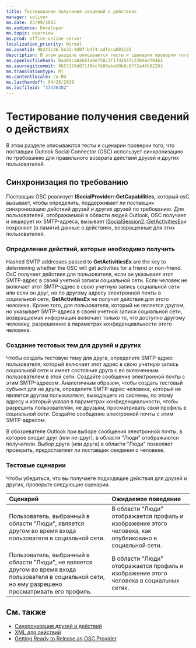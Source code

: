 ```yaml
---
title: Тестирование получения сведений о действиях
manager: soliver
ms.date: 03/09/2015
ms.audience: Developer
ms.topic: overview
ms.prod: office-online-server
localization_priority: Normal
ms.assetid: 98343c36-5e32-4d07-b474-adfeca693135
description: В этом разделе описываются тесты и сценарии проверки того, что поставщик Outlook Social Connector (OSC) использует синхронизацию по требованию для правильного возврата действий друзей и других пользователей.
ms.openlocfilehash: 0a40dca84681a9e758c2f17d2647c339ded70462
ms.sourcegitcommit: 8657170d071f9bcf680aba50b9c07f2a4fb82283
ms.translationtype: MT
ms.contentlocale: ru-RU
ms.lasthandoff: 04/28/2019
ms.locfileid: "33436302"
---
```

# <a name="testing-activities"></a>Тестирование получения сведений о действиях

В этом разделе описываются тесты и сценарии проверки того, что поставщик Outlook Social Connector (OSC) использует синхронизацию по требованию для правильного возврата действий друзей и других пользователей.

<a name="olosc_TestingActivities_OnDemandSync"> </a>

## <a name="on-demand-synchronization"></a>Синхронизация по требованию

Поставщик OSC реализует **ISocialProvider::GetCapabilities,** который osC вызывает, чтобы определить, поддерживает ли поставщик синхронизацию действий друзей и других друзей по требованию. Для пользователей, отображаемой в области людей Outlook, OSC получает и хеширует их SMTP-адреса, вызывает [ISocialSession2::GetActivitiesEx](isocialsession2-getactivitiesex.md)и сохраняет (в памяти) данные о действиях, возвращенные для этих пользователей. 
  
### <a name="determining-activities-to-get"></a>Определение действий, которые необходимо получить

Hashed SMTP addresses passed to **GetActivitiesEx** are the key to determining whether the OSC will get activities for a friend or non-friend. OsC получает действия для пользователя, если он указывает этот SMTP-адрес в своей учетной записи социальной сети. Если человек не включает этот SMTP-адрес в свою учетную запись социальной сети или если он друг, но по другому адресу электронной почты в социальной сети, **GetActivitiesEx** не получит действия для этого человека. Кроме того, для пользователя, который не является другом, но указывает SMTP-адреса в своей учетной записи социальной сети, возвращаемая информация включает только то, что доступно другому человеку, разрешенное в параметрах конфиденциальности этого человека. 
  
### <a name="creating-test-subjects-for-friends-and-non-friends"></a>Создание тестовых тем для друзей и других

Чтобы создать тестовую тему для друга, определите SMTP-адрес пользователя, который включает этот адрес в свою учетную запись социальной сети и имеет состояние друга с во включенным пользователем в этой сети. Создайте сообщение электронной почты с этим SMTP-адресом. Аналогичным образом, чтобы создать тестовый субъект для не друга, определите SMTP-адрес человека, который не является другом пользователя, выходящего из системы, по этому адресу и который указал в параметрах конфиденциальности, чтобы разрешить пользователям, не друзьям, просматривать свой профиль в социальной сети. Создайте сообщение электронной почты с этим SMTP-адресом. 
  
В обозревателе Outlook при выборе сообщения электронной почты, в которое входит друг (или не-друг), в области "Люди" отображаются получатели. Выбор друга (или друга) в области "Люди" позволяет проверить, предоставляет ли поставщик сведения о человеке.
  
### <a name="test-scenarios"></a>Тестовые сценарии

Чтобы убедиться, что вы получаете подходящие действия для друзей и других, проверьте следующие сценарии.
  
|**Сценарий**|**Ожидаемое поведение**|
|:-----|:-----|
|Пользователь, выбранный в области "Люди", является другом во время входа пользователя в социальной сети.  <br/> |В области "Люди" отображается профиль и изображение этого человека, как опубликовано в социальной сети.  <br/> |
|Пользователь, выбранный в области "Люди", не является другом во время входа пользователя в социальной сети, но ему разрешено просматривать его профиль.  <br/> |В области "Люди" отображается профиль и изображение этого человека в социальных сетях.  <br/> |
   
## <a name="see-also"></a>См. также

- [Синхронизация друзей и действий](synchronizing-friends-and-activities.md)  
- [XML для действий](xml-for-activities.md)
- [Getting Ready to Release an OSC Provider](getting-ready-to-release-an-osc-provider.md)

